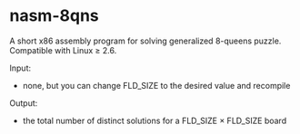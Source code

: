 nasm-8qns
===============

A short x86 assembly program for solving generalized 8-queens puzzle.<br>
Compatible with Linux ≥ 2.6.

Input:
 - none, but you can change FLD_SIZE to the desired value and recompile

Output:
 - the total number of distinct solutions for a FLD_SIZE × FLD_SIZE board
